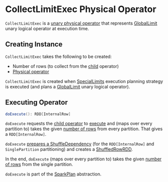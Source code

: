 # CollectLimitExec Physical Operator

`CollectLimitExec` is a [unary physical operator](LimitExec.md) that represents [GlobalLimit](../logical-operators/GlobalLimit.md) unary logical operator at execution time.

## Creating Instance

`CollectLimitExec` takes the following to be created:

* <span id="limit"> Number of rows (to collect from the [child](#child) operator)
* <span id="child"> [Physical operator](SparkPlan.md)

`CollectLimitExec` is created when [SpecialLimits](../execution-planning-strategies/SpecialLimits.md) execution planning strategy is executed (and plans a [GlobalLimit](../logical-operators/GlobalLimit.md) unary logical operator).

## <span id="doExecute"> Executing Operator

```scala
doExecute(): RDD[InternalRow]
```

`doExecute` requests the [child operator](#child) to [execute](SparkPlan.md#execute) and (maps over every partition to) takes the given [number of rows](#limit) from every partition. That gives a `RDD[InternalRow]`.

`doExecute` [prepares a ShuffleDependency](ShuffleExchangeExec.md#prepareShuffleDependency) (for the `RDD[InternalRow]` and `SinglePartition` partitioning) and creates a [ShuffledRowRDD](../ShuffledRowRDD.md).

In the end, `doExecute` (maps over every partition to) takes the given [number of rows](#limit) from the single partition.

`doExecute` is part of the [SparkPlan](SparkPlan.md#doExecute) abstraction.
